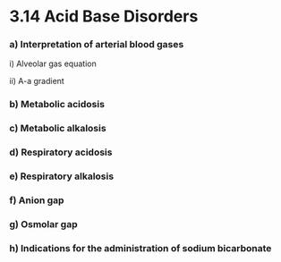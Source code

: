 # 3.14 Acid Base Disorders

### a\)  Interpretation of arterial blood gases

i\)  Alveolar gas equation

ii\)  A-a gradient

### b\)  Metabolic acidosis

### c\)  Metabolic alkalosis

### d\)  Respiratory acidosis

### e\)  Respiratory alkalosis

### f\)  Anion gap

### g\)  Osmolar gap

### h\)  Indications for the administration of sodium bicarbonate

